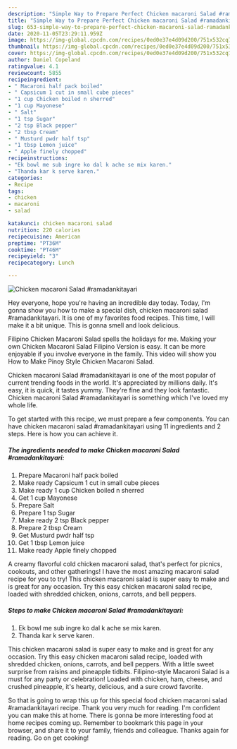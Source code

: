 ```yaml
---
description: "Simple Way to Prepare Perfect Chicken macaroni Salad #ramadankitayari"
title: "Simple Way to Prepare Perfect Chicken macaroni Salad #ramadankitayari"
slug: 653-simple-way-to-prepare-perfect-chicken-macaroni-salad-ramadankitayari
date: 2020-11-05T23:29:11.959Z
image: https://img-global.cpcdn.com/recipes/0ed0e37e4d09d200/751x532cq70/chicken-macaroni-salad-ramadankitayari-recipe-main-photo.jpg
thumbnail: https://img-global.cpcdn.com/recipes/0ed0e37e4d09d200/751x532cq70/chicken-macaroni-salad-ramadankitayari-recipe-main-photo.jpg
cover: https://img-global.cpcdn.com/recipes/0ed0e37e4d09d200/751x532cq70/chicken-macaroni-salad-ramadankitayari-recipe-main-photo.jpg
author: Daniel Copeland
ratingvalue: 4.1
reviewcount: 5855
recipeingredient:
- " Macaroni half pack boiled"
- " Capsicum 1 cut in small cube pieces"
- "1 cup Chicken boiled n sherred"
- "1 cup Mayonese"
- " Salt"
- "1 tsp Sugar"
- "2 tsp Black pepper"
- "2 tbsp Cream"
- " Musturd pwdr half tsp"
- "1 tbsp Lemon juice"
- " Apple finely chopped"
recipeinstructions:
- "Ek bowl me sub ingre ko dal k ache se mix karen."
- "Thanda kar k serve karen."
categories:
- Recipe
tags:
- chicken
- macaroni
- salad

katakunci: chicken macaroni salad 
nutrition: 220 calories
recipecuisine: American
preptime: "PT36M"
cooktime: "PT46M"
recipeyield: "3"
recipecategory: Lunch

---
```



![Chicken macaroni Salad #ramadankitayari](https://img-global.cpcdn.com/recipes/0ed0e37e4d09d200/751x532cq70/chicken-macaroni-salad-ramadankitayari-recipe-main-photo.jpg)

Hey everyone, hope you're having an incredible day today. Today, I'm gonna show you how to make a special dish, chicken macaroni salad #ramadankitayari. It is one of my favorites food recipes. This time, I will make it a bit unique. This is gonna smell and look delicious.

Filipino Chicken Macaroni Salad spells the holidays for me. Making your own Chicken Macaroni Salad Filipino Version is easy. It can be more enjoyable if you involve everyone in the family. This video will show you How to Make Pinoy Style Chicken Macaroni Salad.

Chicken macaroni Salad #ramadankitayari is one of the most popular of current trending foods in the world. It's appreciated by millions daily. It's easy, it is quick, it tastes yummy. They're fine and they look fantastic. Chicken macaroni Salad #ramadankitayari is something which I've loved my whole life.


To get started with this recipe, we must prepare a few components. You can have chicken macaroni salad #ramadankitayari using 11 ingredients and 2 steps. Here is how you can achieve it.

<!--inarticleads1-->

##### The ingredients needed to make Chicken macaroni Salad #ramadankitayari:

1. Prepare  Macaroni half pack boiled
1. Make ready  Capsicum 1 cut in small cube pieces
1. Make ready 1 cup Chicken boiled n sherred
1. Get 1 cup Mayonese
1. Prepare  Salt
1. Prepare 1 tsp Sugar
1. Make ready 2 tsp Black pepper
1. Prepare 2 tbsp Cream
1. Get  Musturd pwdr half tsp
1. Get 1 tbsp Lemon juice
1. Make ready  Apple finely chopped


A creamy flavorful cold chicken macaroni salad, that&#39;s perfect for picnics, cookouts, and other gatherings! I have the most amazing macaroni salad recipe for you to try! This chicken macaroni salad is super easy to make and is great for any occasion. Try this easy chicken macaroni salad recipe, loaded with shredded chicken, onions, carrots, and bell peppers. 

<!--inarticleads2-->

##### Steps to make Chicken macaroni Salad #ramadankitayari:

1. Ek bowl me sub ingre ko dal k ache se mix karen.
1. Thanda kar k serve karen.


This chicken macaroni salad is super easy to make and is great for any occasion. Try this easy chicken macaroni salad recipe, loaded with shredded chicken, onions, carrots, and bell peppers. With a little sweet surprise from raisins and pineapple tidbits. Filipino-style Macaroni Salad is a must for any party or celebration! Loaded with chicken, ham, cheese, and crushed pineapple, it&#39;s hearty, delicious, and a sure crowd favorite. 

So that is going to wrap this up for this special food chicken macaroni salad #ramadankitayari recipe. Thank you very much for reading. I'm confident you can make this at home. There is gonna be more interesting food at home recipes coming up. Remember to bookmark this page in your browser, and share it to your family, friends and colleague. Thanks again for reading. Go on get cooking!
